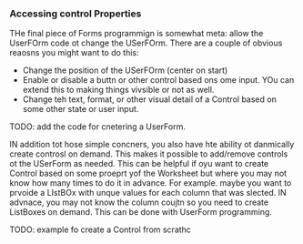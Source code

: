 ### Accessing control Properties

THe final piece of Forms programmign is somewhat meta: allow the UserFOrm code ot change the USerFOrm. There are a couple of obvious reaosns you might want to do this:

- Change the position of the USerFOrm (center on start)
- Enable or disable a buttn or other control based ons ome input. YOu can extend this to making things vivsible or not as well.
- Change teh text, format, or other visual detail of a Control based on some other state or user input.

TODO: add the code for cnetering a UserForm.

IN addition tot hose simple concners, you also have hte ability ot danmically create controsl on demand. This makes it possible to add/remove controls ot the USerForm as needed. This can be helpful if oyu want to create Control based on some proeprt yof the Worksheet but where you may not know how many times to do it in advance. For example. maybe you want to prvoide a LIstBOx with unque values for each column that was slected. IN advnace, you may not know the column coujtn so you need to create ListBoxes on demand. This can be done with UserForm programming.

TODO: example fo create a Control from scrathc
